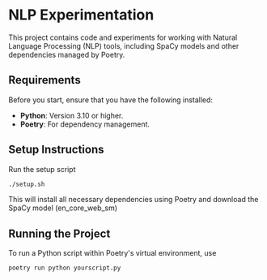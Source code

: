 # **NLP Experimentation**

This project contains code and experiments for working with Natural Language Processing (NLP) tools, including SpaCy models and other dependencies managed by Poetry.


## **Requirements**

Before you start, ensure that you have the following installed:

- **Python**: Version 3.10 or higher.
- **Poetry**: For dependency management.

## **Setup Instructions**

Run the setup script
```bash
./setup.sh
```

This will install all necessary dependencies using Poetry and download the SpaCy model (en_core_web_sm)

## **Running the Project**

To run a Python script within Poetry's virtual environment, use
```bash
poetry run python yourscript.py
```
